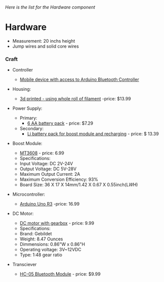 *Here is the list for the Hardware component*
# Hardware
* Measurement: 20 inchs height
* Jump wires and solid core wires

### Craft
* Controller
  * [Mobile device with access to Arduino Bluetooth Controller](https://play.google.com/store/apps/details?id=com.giristudio.hc05.bluetooth.arduino.control&pcampaignid=web_share)
* Housing:
  * [3d printed - using whole roll of filament](https://www.amazon.com/ELEGOO-Filament-Dimensional-Accuracy-Cardboard/dp/B0BM739JRF/ref=sr_1_6?crid=S082LBTDFS9X&dib=eyJ2IjoiMSJ9.5tLCeQfwKQ0teRv7IBpBXGuYVv1TVcVi7GvdBKkLsCOjqJKBmr_rc1za0Cv1Wj3zPQ6BVijdqY501zf7J_vsSp6MZnOHxqlu5eIhVSEnRINLncWLwebJuXzSrJXjowoOJaviXszQeSv5r-P54zHChjinO9ebXMy5IJIcaRS9kHPyZHj3oLpKmHNlt7XgBgwdCLEO5dIdYJ6WMognhub_wd4g2OLAWM28DWHVKiZwRvI.x7qIT35L-8LQMn4EGlD3eTikHKIu7VbsKsaq4K_jLuA&dib_tag=se&keywords=3d+printer+filament&qid=1734471831&sprefix=filament+filament%2Caps%2C150&sr=8-6) -price: $13.99
* Power Supply:
  * Primary: 
    * [6 AA battery pack](https://www.amazon.com/Coppertop-Batteries-Ingredients-Long-lasting-Household/dp/B000IZQO7U/ref=sr_1_5?crid=3S5BAUE5T7FSU&dib=eyJ2IjoiMSJ9.bVDHrtnE9UWilTlB-nv1XPqOW_2BDVUEJAEK28lWbTuaiL71894bdpP0XYxlj_vID5C_zfwT1bF6L3mKBXlIyW3kojX1ZYcHiT7zt7BQaV8MR6JHBxYa90mEUo6VvDsiIfUs9aTfEpzmkrjT6YI7IaC7wXuHxjVbNWjanX6I24y7ykyRreWgHYHZ5WsinXlBK6gRiPJXtMm2Xaowu4z8N3MyIWJHOAie_tYzmduR1efr0OpEaQ59lOj5OWdVEMoO5N7pcDWpGtNTZR4efWcbubhGzmP2YwOmZz-aSOGLIZWuwP4O3QzqMjZdtU8kmKVrst6XmG6TjuhfJbPdU6CckaZg4eR4kizAjvweMGfL07rhEMUo6nyqGOw9i-e9cDu3tjUOpoN8z5jfEgDih04IlWrm1SeELYKUgtpSagr4tzCYxHZKjLGZWWvSJxzJ3fp1.f9kQ39cQRXraN2hrCwe6LfqLKqh21wOLXnFJGFakTjE&dib_tag=se&keywords=6%2Baa%2Bbattery&qid=1734471991&sprefix=%2Caps%2C141&sr=8-5&th=1) - price: $7.29
  * Secondary:
    * [Li battery pack for boost module and recharging](https://www.amazon.com/Replacement-Bluetooth-Controller-Generation-Playstation-4/dp/B07K8C6HGT/ref=sr_1_9?dib=eyJ2IjoiMSJ9.QxaPkV_4z410LFqhiLNiPWAU3djl3-SAelRUanhksM_aYPck2aOoRgtP4uLDkBtDijTd8r_ZiwP0CZMcxLyp7YI6b4zkJpu4lKw7NohUHlcakQTjQXaVSnC6LeNH2PHvHyPLyEtM5bXEg-oYPN4kAUoL2kuMvZzSFwGjpee9Lry3cMlJuXlmdjLnzCuk9LzWmK34kcKb5jie_E-4ypsfSNfBpZf0Bz8TbmrL6cczIs4.UvVvz6K0k32QPR3aFHlU7NhBFjVZURl4Nn1q62caquk&dib_tag=se&hvadid=178362145328&hvdev=c&hvlocphy=9003469&hvnetw=g&hvqmt=e&hvrand=14561468711904660820&hvtargid=kwd-131519055404&hydadcr=26646_9642606&keywords=ps4%2Bcontroller%2Bbattery%2Breplacement&qid=1734471889&sr=8-9&th=1) - price: $ 13.39
    
* Boost Module:
  * [MT3608](https://www.amazon.com/Converter-Adjustable-Voltage-Regulator-Compatible/dp/B089JYBF25/ref=sr_1_3?crid=ORWSACQKH7H5&dib=eyJ2IjoiMSJ9.WNfCvDI2KTObw8UZL1lP22U6KWr-DG32yKm5sMAK9ttqrXu_8-1J7B9kApRQsSHGXsNB_sVTXnLKN6D_5CFmJG2MgGYrd6RELAe14qba-sbuYeU3Ya_em107-8qaYuaTQ4d3hMbptA4pGAlpTfmoMjLKaAXJgWyGRv_nNaPk_ksoUg1urP0qurn1qbhbalCBg9L--nK7F1EQXNn9zSmrG4bMH_7by8B0z0_aqOJOTPg.pC7_5kNRsyBnNrZGMdhrUxU4wJvk5uA54wgkpqVjzxo&dib_tag=se&keywords=Mt3608&qid=1734472139&sprefix=mt3608%2Caps%2C137&sr=8-3) - price: 6.99
   * Specifications:
    * Input Voltage: DC 2V-24V
    * Output Voltage: DC 5V-28V
    * Maximum Output Current: 2A
    * Maximum Conversion Efficiency: 93%
    * Board Size: 36 X 17 X 14mm/1.42 X 0.67 X 0.55inch(L*W*H) 
* Microcontroller:
  * [Arduino Uno R3](Datasheets/ArduinoR3-datasheet.pdf) -price: 16.99
* DC Motor:
   * [DC motor with gearbox](https://www.amazon.com/dp/B08CMPBXNL?ref=ppx_yo2ov_dt_b_fed_asin_title&th=1) - price: 9.99
    * Specifications:
     *  Brand: 	‎Gebildet
     * Weight: 8.47 Ounces
     * Dimmensions: 0.86"W x 0.86"H
     * Operating voltage: 3V~12VDC
     * Type: 1:48 gear ratio
* Transciever
   * [HC-05 Bluetooth Module](Datasheets/HC-05_Datasheet.pdf) - price: $9.99
  
